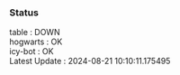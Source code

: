 ### Status


table : DOWN  
hogwarts : OK  
icy-bot : OK  
Latest Update : 2024-08-21 10:10:11.175495
